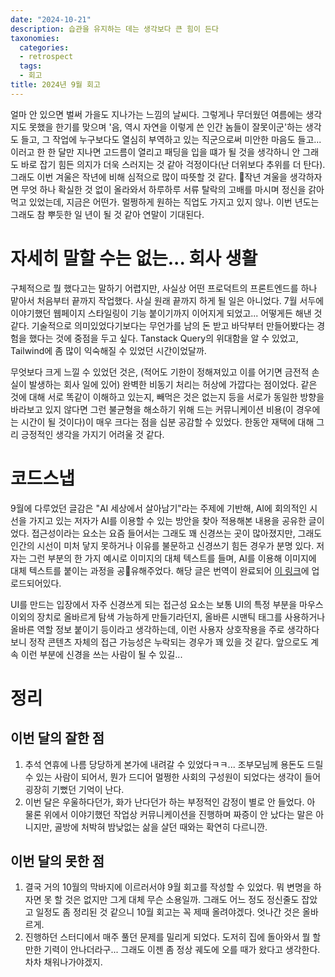 ```yaml
---
date: "2024-10-21"
description: 습관을 유지하는 데는 생각보다 큰 힘이 든다
taxonomies:
  categories:
  - retrospect
  tags:
  - 회고
title: 2024년 9월 회고
---
```

얼마 안 있으면 벌써 가을도 지나가는 느낌의 날씨다. 그렇게나 무더웠던 여름에는 생각지도 못했을 한기를 맞으며 '음, 역시 자연을 이렇게 쓴 인간 놈들이 잘못이군'하는 생각도 들고, 그 작업에 누구보다도 열심히 부역하고 있는 직군으로써 미안한 마음도 들고... 이러고 한 한 달만 지나면 고드름이 열리고 패딩을 입을 떄가 될 것을 생각하니 안 그래도 바로 잡기 힘든 의지가 더욱 스러지는 것 같아 걱정이다(난 더위보다 추위를 더 탄다). 그래도 이번 겨울은 작년에 비해 심적으로 많이 따뜻할 것 같다. 작년 겨울을 생각하자면 무엇 하나 확실한 것 없이 올라와서 하루하루 서류 탈락의 고배를 마시며 정신을 갉아먹고 있었는데, 지금은 어떤가. 멀쩡하게 원하는 직업도 가지고 있지 않나. 이번 년도는 그래도 참 뿌듯한 일 년이 될 것 같아 연말이 기대된다.

# 자세히 말할 수는 없는... 회사 생활
구체적으로 뭘 했다고는 말하기 어렵지만, 사실상 어떤 프로덕트의 프론트엔드를 하나 맡아서 처음부터 끝까지 작업했다. 사실 원래 끝까지 하게 될 일은 아니었다. 7월 서두에 이야기했던 웹페이지 스타일링이 기능 붙이기까지 이어지게 되었고... 어떻게든 해낸 것 같다. 기술적으로 의미있었다기보다는 무언가를 남의 돈 받고 바닥부터 만들어봤다는 경험을 했다는 것에 중점을 두고 싶다. Tanstack Query의 위대함을 알 수 있었고, Tailwind에 좀 많이 익숙해질 수 있었던 시간이었달까.

무엇보다 크게 느낄 수 있었던 것은, (적어도 기한이 정해져있고 이를 어기면 금전적 손실이 발생하는 회사 일에 있어) 완벽한 비동기 처리는 허상에 가깝다는 점이었다. 같은 것에 대해 서로 똑같이 이해하고 있는지, 빼먹은 것은 없는지 등을 서로가 동일한 방향을 바라보고 있지 않다면 그런 불균형을 해소하기 위해 드는 커뮤니케이션 비용(이 경우에는 시간이 될 것이다)이 매우 크다는 점을 십분 공감할 수 있었다. 한동안 재택에 대해 그리 긍정적인 생각을 가지기 어려울 것 같다.

# 코드스냅
9월에 다루었던 글감은 "AI 세상에서 살아남기"라는 주제에 기반해, AI에 회의적인 시선을 가지고 있는 저자가 AI를 이용할 수 있는 방안을 찾아 적용해본 내용을 공유한 글이었다. 접근성이라는 요소는 요즘 들어서는 그래도 꽤 신경쓰는 곳이 많아졌지만, 그래도 인간의 시선이 미처 닿지 못하거나 이유를 불문하고 신경쓰기 힘든 경우가 분명 있다. 저자는 그런 부분의 한 가지 예시로 이미지의 대체 텍스트를 들며, AI를 이용해 이미지에 대체 텍스트를 붙이는 과정을 공유해주었다. 해당 글은 번역이 완료되어 [이 링크](https://codesnapmag.hashnode.dev/improving-accessibility-by-generating-image-alt-texts-using-genai)에 업로드되어있다.

UI를 만드는 입장에서 자주 신경쓰게 되는 접근성 요소는 보통 UI의 특정 부분을 마우스 이외의 장치로 올바르게 탐색 가능하게 만들기라던지, 올바른 시맨틱 태그를 사용하거나 올바른 역할 정보 붙이기 등이라고 생각하는데, 이런 사용자 상호작용을 주로 생각하다보니 정작 콘텐츠 자체의 접근 가능성은 누락되는 경우가 꽤 있을 것 같다. 앞으로도 계속 이런 부분에 신경을 쓰는 사람이 될 수 있길...

# 정리
## 이번 달의 잘한 점
1. 추석 연휴에 나름 당당하게 본가에 내려갈 수 있었다ㅋㅋ... 조부모님께 용돈도 드릴 수 있는 사람이 되어서, 뭔가 드디어 멀쩡한 사회의 구성원이 되었다는 생각이 들어 굉장히 기뻤던 기억이 난다.
2. 이번 달은 우울하다던가, 화가 난다던가 하는 부정적인 감정이 별로 안 들었다. 아 물론 위에서 이야기했던 작업상 커뮤니케이션을 진행하며 짜증이 안 났다는 말은 아니지만, 골방에 처박혀 밤낮없는 삶을 살던 때와는 확연히 다르니깐.

## 이번 달의 못한 점
1. 결국 거의 10월의 막바지에 이르러서야 9월 회고를 작성할 수 있었다. 뭐 변명을 하자면 못 할 것은 없지만 그게 대체 무슨 소용일까. 그래도 어느 정도 정신줄도 잡았고 일정도 좀 정리된 것 같으니 10월 회고는 꼭 제때 올려야겠다. 엇나간 것은 올바르게.
2. 진행하던 스터디에서 매주 풀던 문제를 밀리게 되었다. 도저히 집에 돌아와서 뭘 할 만한 기력이 안나더라구... 그래도 이젠 좀 정상 궤도에 오를 때가 왔다고 생각한다. 차차 채워나가야겠지.
